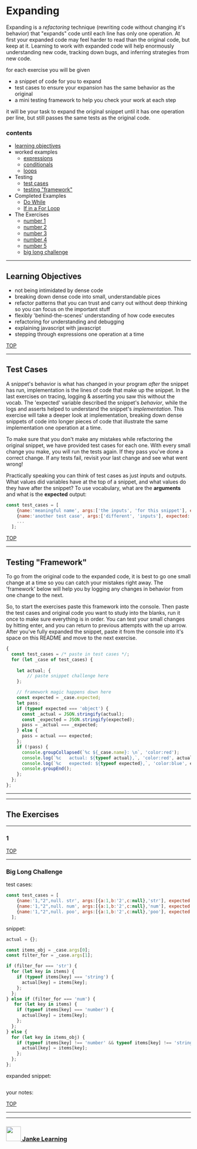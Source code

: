 # Expanding

Expanding is a _refactoring_ technique (rewriting code without changing it's behavior) that "expands" code until each line has only one operation.  At first your expanded code may feel harder to read than the original code, but keep at it.  Learning to work with expanded code will help enormously understanding new code, tracking down bugs, and inferring strategies from new code. 


for each exercise you will be given
* a snippet of code for you to expand
* test cases to ensure your expansion has the same behavior as the original
* a mini testing framework to help you check your work at each step

it will be your task to expand the original snippet until it has one operation per line, but still passes the same tests as the original code.



### contents 
* [learning objectives](#learning-objectives)
* worked examples
    * [expressions](./1-epressions.md)  
    * [conditionals](./2-conditionals.md)  
    * [loops](./3-loops.md) 
* Testing
    * [test cases](#test-cases)
    * [testing "framework"](#testing-framework)
* Completed Examples
    * [Do While](./completed-examples.md/#do-while) 
    * [If in a For Loop](./completed-examples.md/#we-if-in-a-for-loop.md)
* The Exercises
    * [number 1](#1)
    * [number 2](#2)  
    * [number 3](#3)  
    * [number 4](#4)  
    * [number 5](#5)  
    * [big long challenge](#big-long-challenge)


---

## Learning Objectives

* not being intimidated by dense code
* breaking down dense code into small, understandable pices
* refactor patterns that you can trust and carry out without deep thinking so you can focus on the important stuff
* flexibly 'behind-the-scenes' understanding of how code executes
* refactoring for understanding and debugging
* explaining javascript with javascript
* stepping through expressions one operation at a time

[TOP](#expanding)

---

## Test Cases

A snippet's behavior is what has changed in your program _after_ the snippet has run, implementation is the lines of code that make up the snippet.  In the last exercises on tracing, logging & asserting you saw this without the vocab.  The 'expected' variable described the snippet's _behavior_, while the logs and asserts helped to understand the snippet's _implementation_. This exercise will take a deeper look at implementation, breaking down dense snippets of code into longer pieces of code that illustrate the same implementation one operation at a time.

To make sure that you don't make any mistakes while refactoring the original snippet, we have provided test cases for each one.  With every small change you make, you will run the tests again.  If they pass you've done a correct change.  If any tests fail, revisit your last change and see what went wrong!

Practically speaking you can think of test cases as just inputs and outputs.   What values did variables have at the top of a snippet, and what values do they have after the snippet?  To use vocabulary, what are the __arguments__ and what is the __expected__ output:
```js
const test_cases = [
    {name:'meaningful name', args:['the inputs', 'for this snippet'], expected: 'what it should output'},
    {name:'another test case', args:['different', 'inputs'], expected: 'the expected output'},
    ...
  ];
```

[TOP](#expanding)

---


## Testing "Framework"


To go from the original code to the expanded code, it is best to go one small change at a time so you can catch your mistakes right away. The 'framework' below will help you by logging any changes in behavior from one change to the next.

So, to start the exercises paste this framework into the console.  Then paste the test cases and original code you want to study into the blanks, run it once to make sure everything is in order. You can test your small changes by hitting enter, and you can return to previous attempts with the up arrow. After you've fully expanded the snippet, paste it from the console into it's space on this README and move to the next exercise.

```js
{
  const test_cases = /* paste in test cases */;
  for (let _case of test_cases) {
  
    let actual; { 
        // paste snippet challenge here
    };

    // framework magic happens down here
    const expected = _case.expected;
    let pass;
    if (typeof expected === 'object') {
      const _actual = JSON.stringify(actual);
      const _expected = JSON.stringify(expected);
      pass = _actual === _expected;
    } else {
      pass = actual === expected;
    };
    if (!pass) {
      console.groupCollapsed(`%c ${_case.name}: \n`, 'color:red');
      console.log(`%c   actual: ${typeof actual},`, 'color:red', actual);
      console.log(`%c   expected: ${typeof expected},`, 'color:blue', expected);
      console.groupEnd();
    };
  };
};
```
---
---

## The Exercises

---

### 1

[TOP](#expanding)

---

### Big Long Challenge

test cases:
```js
const test_cases = [
    {name:'1,"2",null. str', args:[{a:1,b:'2',c:null},'str'], expected:{b:'2'}},
    {name:'1,"2",null. num', args:[{a:1,b:'2',c:null},'num'], expected:{a:1}},
    {name:'1,"2",null. poo', args:[{a:1,b:'2',c:null},'poo'], expected:{c:null}},
  ];
```
snippet:
```js
actual = {};

const items_obj = _case.args[0];
const filter_for = _case.args[1];

if (filter_for === 'str') {
  for (let key in items) {
    if (typeof items[key] === 'string') {
      actual[key] = items[key];
    };
  };
} else if (filter_for === 'num') {
   for (let key in items) {
    if (typeof items[key] === 'number') {
      actual[key] = items[key];
    };
  };
} else {
  for (let key in items_obj) {
    if (typeof items[key] !== 'number' && typeof items[key] !== 'string') {
      actual[key] = items[key];
    };
  };
};
```
expanded snippet:
```js
```
your notes:

[TOP](#expanding)

___
___
### <a href="http://janke-learning.org" target="_blank"><img src="https://user-images.githubusercontent.com/18554853/50098409-22575780-021c-11e9-99e1-962787adaded.png" width="40" height="40"></img> Janke Learning</a>
